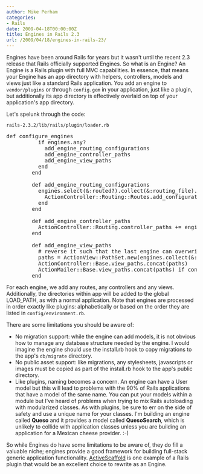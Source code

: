 ```yaml
---
author: Mike Perham
categories:
- Rails
date: 2009-04-18T00:00:00Z
title: Engines in Rails 2.3
url: /2009/04/18/engines-in-rails-23/
---
```


Engines have been around Rails for years but it wasn't until the recent 2.3 release that Rails officially supported Engines. So what is an Engine? An Engine is a Rails plugin with full MVC capabilities. In essence, that means your Engine has an app directory with helpers, controllers, models and views just like a standard Rails application. You add an engine to `vendor/plugins` or through `config.gem` in your application, just like a plugin, but additionally its app directory is effectively overlaid on top of your application's app directory.

Let's spelunk through the code:

`rails-2.3.2/lib/rails/plugin/loader.rb`

<pre lang="ruby">def configure_engines
          if engines.any?
            add_engine_routing_configurations
            add_engine_controller_paths
            add_engine_view_paths
          end
        end

        def add_engine_routing_configurations
          engines.select(&#038;:routed?).collect(&#038;:routing_file).each do |routing_file|
            ActionController::Routing::Routes.add_configuration_file(routing_file)
          end
        end

        def add_engine_controller_paths
          ActionController::Routing.controller_paths += engines.collect(&#038;:controller_path)
        end

        def add_engine_view_paths
          # reverse it such that the last engine can overwrite view paths from the first, like with routes
          paths = ActionView::PathSet.new(engines.collect(&#038;:view_path).reverse)
          ActionController::Base.view_paths.concat(paths)
          ActionMailer::Base.view_paths.concat(paths) if configuration.frameworks.include?(:action_mailer)
        end
</pre>

For each engine, we add any routes, any controllers and any views. Additionally, the directories within app will be added to the global LOAD_PATH, as with a normal application. Note that engines are processed in order exactly like plugins: alphabetically or based on the order they are listed in `config/environment.rb`.

There are some limitations you should be aware of:

*   No migration support: while the engine can add models, it is not obvious how to manage any database structure needed by the engine. I would imagine the engine should use the install.rb hook to copy migrations to the app's `db/migrate` directory.
*   No public asset support: like migrations, any stylesheets, javascripts or images must be copied as part of the install.rb hook to the app's public directory.
*   Like plugins, naming becomes a concern. An engine can have a User model but this will lead to problems with the 90% of Rails applications that have a model of the same name. You can put your models within a module but I've heard of problems when trying to mix Rails autoloading with modularized classes. As with plugins, be sure to err on the side of safety and use a unique name for your classes. I'm building an engine called **Queso** and it provides a model called **QuesoSearch**, which is unlikely to collide with application classes unless you are building an application for a Mexican cheese provider. :-)

So while Engines do have some limitations to be aware of, they do fill a valuable niche; engines provide a good framework for building full-stack generic application functionality. [ActiveScaffold][1] is one example of a Rails plugin that would be an excellent choice to rewrite as an Engine.

 [1]: http://activescaffold.com
